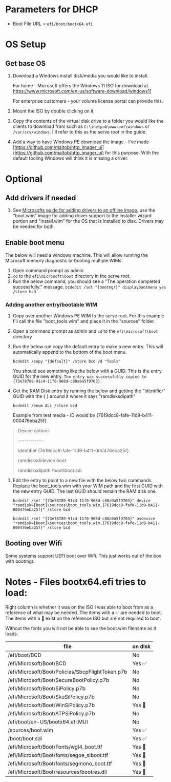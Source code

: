 # Parameters for DHCP
 - Boot File URL = `efi/boot/bootx64.efi`

# OS Setup
## Get base OS
1. Download a Windows install disk/media you would like to install.

    For home - Microsoft offers the Windows 11 ISO for download at https://www.microsoft.com/en-us/software-download/windows11

    For enterprise customers - your volume license portal can provide this.
2. Mount the ISO by double clicking on it
3. Copy the contents of the virtual disk drive to a folder you would like the clients to download from such as `C:\inetpub\wwwroot\windows` or  `/var/srv/windows`. I'll refer to this as the serve root in the guide.
4. Add a way to have Windows PE download the image - I've made [https://github.com/maltob/http_imager_ui](https://github.com/maltob/http_imager_ui) for this purpose. With the default tooling Windows will think it is missing a driver.

# Optional
## Add drivers if needed
1. See [Microsofts guide for adding drivers to an offline image.](https://learn.microsoft.com/en-us/windows-hardware/manufacture/desktop/add-and-remove-drivers-to-an-offline-windows-image?view=windows-11#add-driver-packages-to-an-offline-windows-image) use the "boot.wim" image for adding driver support to the installer wizard portion and "install.wim" for the OS that is installed to disk. Drivers may be needed for both.



## Enable boot menu
The below will need a windows machine. This will allow running the Microsoft memory diagnostic or booting multiple WIMs.
1. Open command prompt as admin
1. `cd` to the `efi\microsoft\boot` directory in the serve root.
1. Run the below command, you should see a "The operation completed successfully." message.
`bcdedit /set "{bootmgr}" displaybootmenu yes /store bcd`

### Adding another entry/bootable WIM
1. Copy over another Windows PE WIM to the serve root. For this example I'll call the file "boot_tools.wim" and place it in the "sources" folder.

1. Open a command prompt as admin and `cd` to the `efi\microsoft\boot` directory

1. Run the below run copy the default entry to make a new entry. This will automatically append to the bottom of the boot menu. 

    `bcdedit /copy "{default}" /store bcd /d "Tools"`

    You should see something like the below with a GUID. This is the entry GUID for the new entry.
    `The entry was successfully copied to {73e78789-91c4-11f0-968d-c80a9a5f9703}.`

1. Get the RAM Disk entry by running the below and getting the "identifier" GUID with the { } around it where it says "ramdisksdipath"

    `bcdedit /enum ALL /store bcd`

    Example from test media - ID would be {7619dcc8-fafe-11d9-b411-000476eba25f}

>    Device options
>
> \------------
>
>   identifier              {7619dcc8-fafe-11d9-b411-000476eba25f}
>
>    ramdisksdidevice        boot
>
>    ramdisksdipath          \boot\boot.sdi
    
1. Edit the entry to point to a new file with the below two commands. Replace the boot_tools.wim with your WIM path and the first GUID with the new entry GUID. The last GUID should remain the RAM disk one.

    `bcdedit /set "{73e78789-91c4-11f0-968d-c80a9a5f9703}" device "ramdisk=[boot]\sources\boot_tools.wim,{7619dcc9-fafe-11d9-b411-000476eba25f}" /store bcd`

    `bcdedit /set "{73e78789-91c4-11f0-968d-c80a9a5f9703}" osdevice "ramdisk=[boot]\sources\boot_tools.wim,{7619dcc9-fafe-11d9-b411-000476eba25f}" /store bcd`




## Booting over Wifi
Some systems support UEFI boot over Wifi. This just works out of the box with bootmgr.

# Notes - Files bootx64.efi tries to load:
Right column is whether it was on the ISO I was able to boot from as a reference of what may be needed. The items with a ✅ are needed to boot. The items with a 🔵 exist on the reference ISO but are not required to boot.

Without the fonts you will not be able to see the boot.wim filename as it loads.

| file | on disk |
| -- | -- |
| /efi/boot/BCD | No |
| /efi/Microsoft/Boot/BCD | Yes ✅ |
| /efi/Microsoft/Boot/Policies/SbcpFlightToken.p7b | No |
| /efi/Microsoft/Boot/SecureBootPolicy.p7b | No |
| /efi/Microsoft/Boot/SiPolicy.p7b | No |
| /efi/Microsoft/Boot/SkuSiPolicy.p7b | No |
| /efi/Microsoft/Boot/WinSiPolicy.p7b | Yes 🔵|
| /efi/Microsoft/Boot/ATPSiPolicy.p7b | No |
| /efi/boot/en-US/bootx64.efi.MUI | No |
| /sources/boot.wim | Yes ✅ |
| /boot/boot.sdi | Yes ✅ |
| /efi/Microsoft/Boot/Fonts/wgl4_boot.ttf | Yes 🔵 |
| /efi/Microsoft/Boot/fonts/segoe_slboot.ttf | Yes 🔵 |
| /efi/Microsoft/Boot/fonts/segmono_boot.ttf | Yes 🔵 |
| /efi/Microsoft/Boot/resources/bootres.dll | Yes 🔵 |